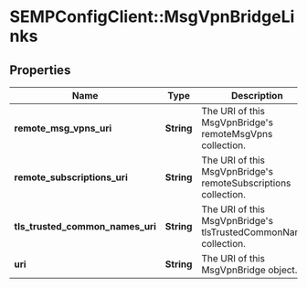 # SEMPConfigClient::MsgVpnBridgeLinks

## Properties
Name | Type | Description | Notes
------------ | ------------- | ------------- | -------------
**remote_msg_vpns_uri** | **String** | The URI of this MsgVpnBridge&#39;s remoteMsgVpns collection. | [optional] 
**remote_subscriptions_uri** | **String** | The URI of this MsgVpnBridge&#39;s remoteSubscriptions collection. | [optional] 
**tls_trusted_common_names_uri** | **String** | The URI of this MsgVpnBridge&#39;s tlsTrustedCommonNames collection. | [optional] 
**uri** | **String** | The URI of this MsgVpnBridge object. | [optional] 


